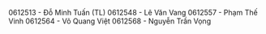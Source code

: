 0612513 - Đỗ Minh Tuấn (TL)
0612548 - Lê Văn Vang
0612557 - Phạm Thế Vinh
0612564 - Võ Quang Việt
0612568 - Nguyễn Trần Vọng
